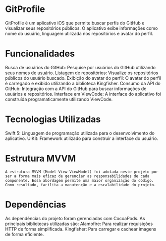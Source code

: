 # GitProfile
GitProfile é um aplicativo iOS que permite buscar perfis do GitHub e visualizar seus repositórios públicos. O aplicativo exibe informações como nome do usuário, linguagem utilizada nos repositórios e avatar do perfil.

# Funcionalidades
Busca de usuários do GitHub: Pesquise por usuários do GitHub utilizando seus nomes de usuário.
Listagem de repositórios: Visualize os repositórios públicos do usuário buscado.
Exibição do avatar do perfil: O avatar do perfil é carregado e exibido utilizando a biblioteca Kingfisher.
Consumo da API do GitHub: Integração com a API do GitHub para buscar informações de usuários e repositórios.
Interface em ViewCode: A interface do aplicativo foi construída programaticamente utilizando ViewCode.

# Tecnologias Utilizadas
Swift 5: Linguagem de programação utilizada para o desenvolvimento do aplicativo.
UIKit: Framework utilizado para construir a interface do usuário.

# Estrutura MVVM

    A estrutura MVVM (Model-View-ViewModel) foi adotada neste projeto por ser a forma mais eficaz de gerenciar as responsabilidades de cada componente. Essa abordagem permite uma maior organização do código. Como resultado, facilita a manutenção e a escalabilidade do projeto.


# Dependências
As dependências do projeto foram gerenciadas com CocoaPods. As principais bibliotecas utilizadas são:
Alamofire: Para realizar requisições HTTP de forma simplificada.
Kingfisher: Para carregar e cachear imagens de forma eficiente.
